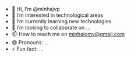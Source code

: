 - 👋 Hi, I’m @minhajvp
- 👀 I’m interested in technological areas
- 🌱 I’m currently learning new technologies
- 💞️ I’m looking to collaborate on ...
- 📫 How to reach me on minhajomy@gmail.com
- 😄 Pronouns: ...
- ⚡ Fun fact: ...

<!---
minhajvp/minhajvp is a ✨ special ✨ repository because its `README.md` (this file) appears on your GitHub profile.
You can click the Preview link to take a look at your changes.
--->
